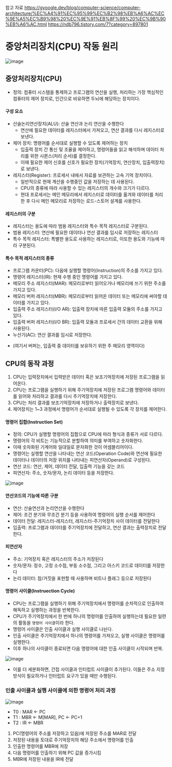 참고 자료
https://gyoogle.dev/blog/computer-science/computer-architecture/%EC%A4%91%EC%95%99%EC%B2%98%EB%A6%AC%EC%9E%A5%EC%B9%98%20%EC%9E%91%EB%8F%99%20%EC%9B%90%EB%A6%AC.html
https://ndb796.tistory.com/7?category=897801

# 중앙처리장치(CPU) 작동 원리

![image](https://user-images.githubusercontent.com/24373728/165308543-45ae6ebd-1865-49cb-b2ed-defc5aa115a6.png)


## 중앙처리장치(CPU)
- 정의: 컴퓨터 시스템을 통제하고 프로그램의 연산을 실행, 처리하는 가장 핵심적인 컴퓨터의 제어 장치로, 인간으로 비유하면 두뇌에 해당하는 장치이다.

#### 구성 요소
- 산술논리연산장치(ALU): 산술 연산과 논리 연산을 수행한다
  - 연산에 필요한 데이터를 레지스터에서 가져오고, 연산 결과를 다시 레지스터로 보낸다.
- 제어 장치: 명령어를 순서대로 실행할 수 있도록 제어하는 장치
  - 입출력 장치 간 통신 및 조율을 제어하고, 명령어들을 읽고 해석하며 데이터 처리를 위한 시퀸스(처리 순서)를 결정한다.
  - 이때 필요한 제어 신호를 신호가 필요한 장치(기억장치, 연산장치, 입출력장치)로 보낸다.
- 레지스터(Register): 프로세서 내에서 자료를 보관하는 고속 기억 장치이다.
  - 일반적으로 현재 계산을 수행중인 값을 저장하는 데 사용된다.
  - CPU의 종류에 따라 사용할 수 있는 레지스터의 개수와 크기가 다르다.
  - 현대 프로세서는 메인 메모리에서 레지스터로 데이터를 옮겨와 데이터를 처리한 후 다시 메인 메모리로 저장하는 로드-스토어 설계를 사용한다.
#### 레지스터의 구분
- 레지스터는 용도에 따라 범용 레지스터와 특수 목적 레지스터로 구분된다.
- 범용 레지스터: 연산에 필요한 데이터나 연산 결과를 임시로 저장하는 레지스터
- 특수 목적 레지스터: 특별한 용도로 사용하는 레지스터로, 이또한 용도와 기능에 따라 구분된다.
#### 특수 목적 레지스터의 종류
  - 프로그램 카운터(PC): 다음에 실행할 명령어(Instruction)의 주소를 가지고 있다.
  - 명령어 레지스터(IR): 현재 수행 중인 명령어를 가지고 있다.
  - 메모리 주소 레지스터(MAR): 메모리로부터 읽어오거나 메모리에 쓰기 위한 주소를 가지고 있다.
  - 메모리 버퍼 레지스터(MBR): 메모리로부터 읽어온 데이터 또는 메모리에 써야할 데이터를 가지고 있다.
  - 입출력 주소 레지스터(I/O AR): 입출력 장치에 따른 입출력 모듈의 주소를 가지고 있다.
  - 입출력 버퍼 레지스터(I/O BR): 입출력 모듈과 프로세서 간의 데이터 교환을 위해 사용된다.
  - 누산기(AC): 연산 결과를 임시로 저장한다.
  * (여기서 버퍼는, 입출력 중 데이터를 보유하기 위한 주 메모리 영역이다)

## CPU의 동작 과정
1. CPU는 입력장치에서 입력받은 데이터 혹은 보조기억장치에 저장된 프로그램을 읽어온다.
2. CPU는 프로그램을 실행하기 위해 주기억장치에 저장된 프로그램 명령어와 데이터를 읽어와 처리하고 결과를 다시 주기억장치에 저장한다.
3. CPU는 처리 결과를 보조기억장치에 저장하거나 출력장치로 보낸다.
4. 제어장치는 1~3 과정에서 명령어가 순서대로 실행될 수 있도록 각 장치를 제어한다.

#### 명령어 집합(Instruction Set)
- 정의: CPU가 실행할 명령어의 집합으로 CPU에 따라 형식과 종류가 서로 다르다. 
- 명령어의 각 비트는 기능적으로 분할하여 의미를 부여하고 숫자화한다.
- 이때 숫자화된 기계어와 일대일로 문자화한 것이 어셈블리어이다.
- 명령어는 실행할 연산을 나타내는 연산 코드(Operation Code)와 연산에 필요한 데이터나 데이터의 저장 위치를 나타내는 피연산자(Operand)로 구성된다.
- 연산 코드: 연산, 제어, 데이터 전달, 입출력 기능을 갖는 코드
- 피연산자: 주소, 숫자/문자, 논리 데이터 등을 저장한다.

![image](https://user-images.githubusercontent.com/24373728/165314888-92aff347-4af0-4d8f-8d2a-76e987a2402b.png)

#### 연산코드의 기능에 따른 구분
- 연산: 산술연산과 논리연산을 수행한다
- 제어: 조건 분기와 무조건 분기 등을 사용하여 명령어의 실행 순서를 제어한다
- 데이터 전달: 레지스터-레지스터, 레지스터-주기억장치 사이 데이터를 전달한다
- 입출력: 프로그램과 데이터를 주기억장치에 전달하고, 연산 결과는 출력장치로 전달한다.

#### 피연산자
- 주소: 기억장치 혹은 레지스터의 주소가 저장된다
- 숫자/문자: 정수, 고정 소수점, 부동 소수점, 그리고 아스키 코드로 데이터를 저장한다
- 논리 데이터: 참/거짓을 표현할 때 사용하며 비트나 플래그 등으로 저장된다

#### 명령어 사이클(Instruection Cycle)
- CPU는 프로그램을 실행하기 위해 주기억장치에서 명령어를 순차적으로 인출하여 해독하고 실행하는 과정을 반복한다.
- CPU가 주기억장치에서 한 번에 하나의 명령어를 인출하여 실행하는데 필요한 일련의 활동을 `명령어 사이클`이라 한다.
- 명렁어 사이클은 인출 사이클과 실행 사이클로 나뉜다.
- 인출 사이클은 주기억장치에서 하나의 명령어를 가져오고, 실행 사이클은 명령어를 실행한다.
- 이후 하나의 사이클이 종료되면 다음 명령어에 대한 인출 사이클이 시작되며 반복.

![image](https://user-images.githubusercontent.com/24373728/165317447-f7da3914-ded4-45e1-96cb-969ab5b76445.png)

- 이를 더 세분화하면, 간접 사이클과 인터럽트 사이클이 추가된다. 이들은 주소 지정 방식이 필요하거나 인터럽트 요구가 있을 때만 수행된다.

### 인출 사이클과 실행 사이클에 의한 명령어 처리 과정
![image](https://user-images.githubusercontent.com/24373728/165320285-ca49810f-cb30-402d-bcb0-f99b2354da2a.png)

- T0 : MAR ← PC
- T1 : MBR ← M[MAR], PC ← PC+1
- T2 : IR ← MBR

1. PC(명령어의 주소를 저장하고 있음)에 저장된 주소를 MAR로 전달
2. 저장된 내용을 토대로 주기억장치의 해당 주소에서 명령어를 인출
3. 인출한 명령어를 MBR에 저장
4. 다음 명령어를 인출하기 위해 PC 값을 증가시킴
5. MBR에 저장된 내용을 IR에 전달




